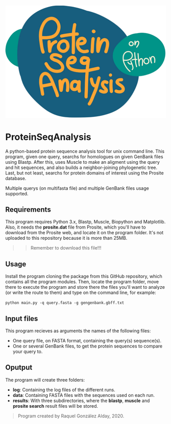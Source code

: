 ![logo](logo_psa.png)



# ProteinSeqAnalysis
A python-based protein sequence analysis tool for unix command line. This program, given one query, searchs for homologues on given GenBank files using Blastp. After this, uses Muscle to make an aligment using the query and hit sequences, and also builds a neighbor-joining phylogenetic tree. Last, but not least, searchs for protein domains of interest using the Prosite database.

Multiple querys (on multifasta file) and multiple GenBank files usage supported.

## Requirements
This program requires Python 3.x, Blastp, Muscle, Biopython and Matplotlib. Also, it needs the **prosite.dat** file from Prosite, which you'll have to download from the Prosite web, and locate it on the program folder. It's not uploaded to this repository because it is more than 25MB.
>> Remember to download this file!!!

## Usage
Install the program cloning the package from this GitHub repository, which contains all the program modules. Then, locate the program folder, move there to execute the program and store there the files you'll want to analyze (or write the route to them) and type on the command line, for example:

```python main.py -q query.fasta -g gengenbank.gbff.txt```

## Input files
This program recieves as arguments the names of the following files:
- One query file, on FASTA format, containing the query(s) sequence(s).
- One or several GenBank files, to get the protein sequences to compare your query to.

## Oputput
The program will create three folders:
- **log**: Containing the log files of the different runs.
- **data**: Containing FASTA files with the sequences used on each run.
- **results**: With three subdirectories, where the __blastp__, __muscle__ and __prosite search__ result files will be stored.



> Program created by Raquel González Alday, 2020.
